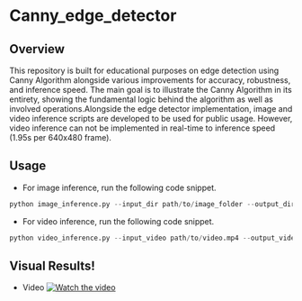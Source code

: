 # Canny_edge_detector

## Overview
This repository is built for educational purposes on edge detection using Canny Algorithm alongside various improvements for accuracy, robustness, and inference speed. The main goal is to illustrate the Canny Algorithm in its entirety, showing the fundamental logic behind the algorithm as well as involved operations.Alongside the edge detector implementation, image and video inference scripts are developed to be used for public usage. However, video inference can not be implemented in real-time to inference speed (1.95s per 640x480 frame). 

## Usage
- For image inference, run the following code snippet.

```python
python image_inference.py --input_dir path/to/image_folder --output_dir path/to/output_folder
```

- For video inference, run the following code snippet.

```python
python video_inference.py --input_video path/to/video.mp4 --output_video path/to/output.mp4
```

## Visual Results!
- Video
[![Watch the video](https://img.youtube.com/vi/7okfMyesJOs/maxresdefault.jpg)](https://www.youtube.com/watch?v=7okfMyesJOs&ab_channel=CodeKnight)

